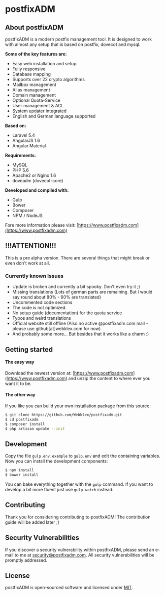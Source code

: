 # postfixADM

## About postfixADM

postfixADM is a modern postfix management tool. It is designed to work with almost any setup that is 
based on postfix, dovecot and mysql.

**Some of the key features are:**
- Easy web installation and setup
- Fully responsive
- Database mapping
- Supports over 22 crypto algorithms
- Mailbox management
- Alias management
- Domain management
- Optional Quota-Service
- User management & ACL
- System updater integrated
- English and German language supported

**Based on:**
- Laravel 5.4
- AngularJS 1.6
- Angular Material

**Requirements:**
- MySQL 
- PHP 5.6
- Apache2 or Nginx 1.6
- doveadm (dovecot-core)

**Developed and compiled with:**
- Gulp
- Bower
- Composer
- NPM / NodeJS

Fore more information please visit: [https://www.postfixadm.com](https://www.postfixadm.com)

## !!!ATTENTION!!!
This is a pre alpha version. There are several things that might break or even don't work at all.

### Currently known Issues
- Update is broken and currently a bit spooky. Don't even try it ;)
- Missing translations (Lots of german parts are remaining. But I would say round about 80% - 90% are translated)
- Uncommented code sections
- The code is not optimized.
- No setup guide (documentation) for the quota service
- Typos and weird translations
- Official website still offline (Also no active @postfixadm.com mail - please use github[at]webklex.com for now)
- And probably some more... But besides that it works like a charm :)

## Getting started

#### The easy way
Download the newest version at: [https://www.postfixadm.com](https://www.postfixadm.com) and unzip the 
content to where ever you want it to be.

#### The other way
If you like you can build your own installation package from this source:
``` bash
$ git clone https://github.com/Webklex/postfixadm.git
$ cd postfixadm
$ composer install
$ php artisan update --init
```

## Development
Copy the file ```gulp.env.example``` to ```gulp.env``` and edit the containing variables.
Now you can install the development components:
``` bash
$ npm install
$ bower install
```
You can bake everything together with the ```gulp``` command. If you want to develop a bit more fluent 
just use ```gulp watch``` instead.

## Contributing

Thank you for considering contributing to postfixADM! 
The contribution guide will be added later ;)

## Security Vulnerabilities

If you discover a security vulnerability within postfixADM, please send an 
e-mail to me at security@postfixadm.com. All security vulnerabilities will be promptly addressed.

## License

postfixADM is open-sourced software and licensed under [MIT](http://opensource.org/licenses/MIT).
